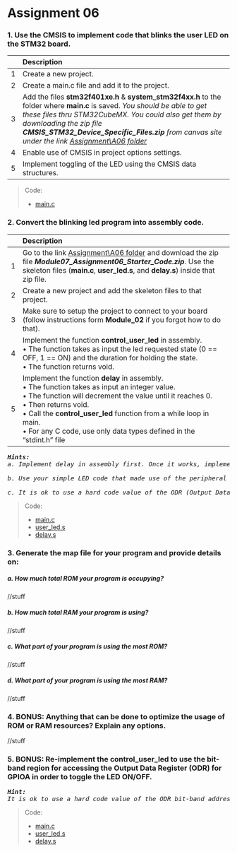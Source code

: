 # Assignment 06

### 1. Use the CMSIS to implement code that blinks the user LED on the STM32 board.
|   | Description |
|:-:|:------------|
| 1 | Create a new project. |
| 2 |Create a main.c file and add it to the project. |
| 3 |Add the files <b>stm32f401xe.h</b> & <b>system_stm32f4xx.h</b> to the folder where <b>main.c</b> is saved. <i>You should be able to get these files thru STM32CubeMX. You could also get them by downloading the zip file <b>CMSIS_STM32_Device_Specific_Files.zip</b> from canvas site under the link [Assignment\A06 folder](https://canvas.uw.edu/courses/1325909/files/folder/EMBSYS%20100%2019/Assignments/A06)</i> |
| 4 |Enable use of CMSIS in project options settings. |
| 5 |Implement toggling of the LED using the CMSIS data structures. |


> Code:
>  - [main.c](problem01/main.c)

### 2. Convert the blinking led program into assembly code.
|   | Description |
|:-:|:------------|
| 1 | Go to the link [Assignment\A06 folder](https://canvas.uw.edu/courses/1325909/files/folder/EMBSYS%20100%2019/Assignments/A06) and download the zip file <b><i>Module07_Assignment06_Starter_Code.zip</i></b>. Use the skeleton files (<b>main.c</b>, <b>user_led.s</b>, and <b>delay.s</b>) inside that zip file. |
| 2 | Create a new project and add the skeleton files to that project. |
| 3 | Make sure to setup the project to connect to your board (follow instructions form <b>Module_02</b> if you forgot how to do that). |
| 4 | Implement the function <b>control_user_led</b> in assembly.<br>&bull; The function takes as input the led requested state (0 == OFF, 1 == ON) and the duration for holding the state.<br>&bull; The function returns void. |
| 5 | Implement the function <b>delay</b> in assembly.<br>&bull; The function takes as input an integer value.<br>&bull; The function will decrement the value until it reaches 0.<br>&bull; Then returns void.<br>&bull; Call the <b>control_user_led</b> function from a while loop in main.<br>&bull; For any C code, use only data types defined in the “stdint.h” file</ul> |

<pre>
<b><i>Hints:</b>
a. Implement delay in assembly first. Once it works, implement <b>control_user_led</b> function.

b. Use your simple LED code that made use of the peripheral registers (<b>not</b> the bit-banding registers).

c. It is ok to use a hard code value of the ODR (Output Data Register) address for GPIOA and store it into one of the CPU scratch registers.</i>
</pre>

> Code:
>  - [main.c](problem02/main.c)
>  - [user_led.s](problem02/user_led.s)
>  - [delay.s](problem02/delay.s)

### 3. Generate the map file for your program and provide details on:

##### a. How much total ROM your program is occupying?

//stuff

##### b. How much total RAM your program is using?

//stuff

##### c. What part of your program is using the most ROM?

//stuff

##### d. What part of your program is using the most RAM?

//stuff

### 4. BONUS: Anything that can be done to optimize the usage of ROM or RAM resources? Explain any options.

//stuff

### 5. BONUS: Re-implement the control_user_led to use the bit-band region for accessing the Output Data Register (ODR) for GPIOA in order to toggle the LED ON/OFF.
<pre>
<b><i>Hint:</b>
It is ok to use a hard code value of the ODR bit-band address for GPIOA and store it into one of the CPU scratch registers.</i>
</pre>

> Code:
>  - [main.c](problem05/main.c)
>  - [user_led.s](problem05/user_led.s)
>  - [delay.s](problem05/delay.s)